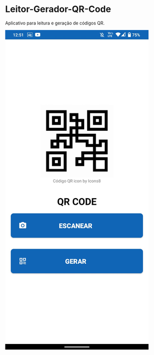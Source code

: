 # Leitor-Gerador-QR-Code
Aplicativo para leitura e geração de códigos QR.

<img src="https://github.com/EduAzevedo/Leitor-Gerador-QR-Code/blob/main/Screenshot.png" alt="In-app screenshot"/>
